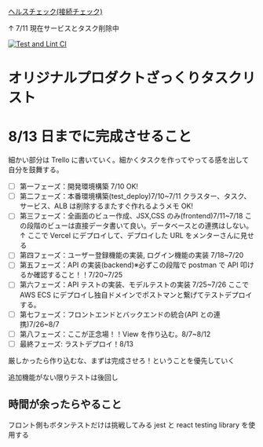 [ヘルスチェック(接続チェック)](https://cost-men.site/api/v1/health_check)

↑ 7/11 現在サービスとタスク削除中

[![Test and Lint CI](https://github.com/uenomoto/cost_men/actions/workflows/rspec-and-rubocop.yml/badge.svg)](https://github.com/uenomoto/cost_men/actions/workflows/rspec-and-rubocop.yml)

# オリジナルプロダクトざっくりタスクリスト

# 8/13 日までに完成させること

細かい部分は Trello に書いていく。細かくタスクを作ってやってる感を出して自分を鼓舞する。

- [ ] 第一フェーズ：開発環境構築 7/10 OK!
- [ ] 第二フェーズ：本番環境構築(test_deploy)7/10~7/11 クラスター、タスク、サービス、ALB は削除するまたすぐ作れるようメモ OK!
- [ ] 第三フェーズ：全画面のビュー作成、JSX,CSS のみ(frontend)7/11~7/18
      この段階のビューは直接データ書いて良い。データベースとの連携はしない。↑
      ここで Vercel にデプロイして、デプロイした URL をメンターさんに見せる
- [ ] 第四フェーズ：ユーザー登録機能の実装, ログイン機能の実装 7/18~7/20
- [ ] 第五フェーズ：API の実装(backend)※必ずこの段階で postman で API 叩けるか確認すること！！7/20~7/25
- [ ] 第六フェーズ：API テストの実装、モデルテストの実装 7/25~7/26
      ここで AWS ECS にデプロイし独自ドメインでポストマンと繋げてテストデプロイする。
- [ ] 第七フェーズ：フロントエンドとバックエンドの統合(API との連携)7/26~8/7
- [ ] 第八フェーズ：ここが正念場！！View を作り込む。8/7~8/12
- [ ] 最終フェーズ: ラストデプロイ！8/13

厳しかったら作り込むな、まずは完成させろ！ということを優先していく

追加機能がない限りテストは後回し

## 時間が余ったらやること

フロント側もボタンテストだけは挑戦してみる
jest と react testing library を使用する
